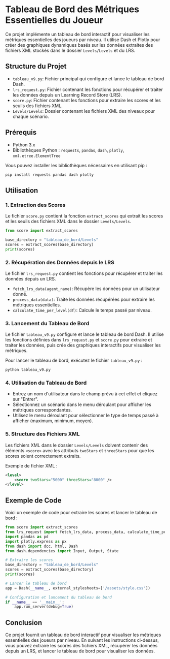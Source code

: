 # Tableau de Bord des Métriques Essentielles du Joueur

Ce projet implémente un tableau de bord interactif pour visualiser les métriques essentielles des joueurs par niveau. Il utilise Dash et Plotly pour créer des graphiques dynamiques basés sur les données extraites des fichiers XML stockés dans le dossier `Levels/Levels` et du LRS.

## Structure du Projet

- `tableau_v9.py`: Fichier principal qui configure et lance le tableau de bord Dash.
- `lrs_request.py`: Fichier contenant les fonctions pour récupérer et traiter les données depuis un Learning Record Store (LRS).
- `score.py`: Fichier contenant les fonctions pour extraire les scores et les seuils des fichiers XML.
- `Levels/Levels`: Dossier contenant les fichiers XML des niveaux pour chaque scénario.

## Prérequis

- Python 3.x
- Bibliothèques Python : `requests`, `pandas`, `dash`, `plotly`, `xml.etree.ElementTree`

Vous pouvez installer les bibliothèques nécessaires en utilisant pip :

```bash
pip install requests pandas dash plotly
```

## Utilisation

### 1. Extraction des Scores

Le fichier `score.py` contient la fonction `extract_scores` qui extrait les scores et les seuils des fichiers XML dans le dossier `Levels/Levels`.

```python
from score import extract_scores

base_directory = "tableau_de_bord/Levels"
scores = extract_scores(base_directory)
print(scores)
```

### 2. Récupération des Données depuis le LRS

Le fichier `lrs_request.py` contient les fonctions pour récupérer et traiter les données depuis un LRS.

- `fetch_lrs_data(agent_name)`: Récupère les données pour un utilisateur donné.
- `process_data(data)`: Traite les données récupérées pour extraire les métriques essentielles.
- `calculate_time_per_level(df)`: Calcule le temps passé par niveau.

### 3. Lancement du Tableau de Bord

Le fichier `tableau_v9.py` configure et lance le tableau de bord Dash. Il utilise les fonctions définies dans `lrs_request.py` et `score.py` pour extraire et traiter les données, puis crée des graphiques interactifs pour visualiser les métriques.

Pour lancer le tableau de bord, exécutez le fichier `tableau_v9.py` :

```bash
python tableau_v9.py
```

### 4. Utilisation du Tableau de Bord

- Entrez un nom d'utilisateur dans le champ prévu à cet effet et cliquez sur "Entrer".
- Sélectionnez un scénario dans le menu déroulant pour afficher les métriques correspondantes.
- Utilisez le menu déroulant pour sélectionner le type de temps passé à afficher (maximum, minimum, moyen).

### 5. Structure des Fichiers XML

Les fichiers XML dans le dossier `Levels/Levels` doivent contenir des éléments `<score>` avec les attributs `twoStars` et `threeStars` pour que les scores soient correctement extraits.

Exemple de fichier XML :

```xml
<level>
    <score twoStars="5000" threeStars="8000" />
</level>
```

## Exemple de Code

Voici un exemple de code pour extraire les scores et lancer le tableau de bord :

```python
from score import extract_scores
from lrs_request import fetch_lrs_data, process_data, calculate_time_per_level
import pandas as pd
import plotly.express as px
from dash import dcc, html, Dash
from dash.dependencies import Input, Output, State

# Extraire les scores
base_directory = "tableau_de_bord/Levels"
scores = extract_scores(base_directory)
print(scores)

# Lancer le tableau de bord
app = Dash(__name__, external_stylesheets=['/assets/style.css'])

# Configuration et lancement du tableau de bord
if __name__ == '__main__':
    app.run_server(debug=True)
```

## Conclusion

Ce projet fournit un tableau de bord interactif pour visualiser les métriques essentielles des joueurs par niveau. En suivant les instructions ci-dessus, vous pouvez extraire les scores des fichiers XML, récupérer les données depuis un LRS, et lancer le tableau de bord pour visualiser les données.